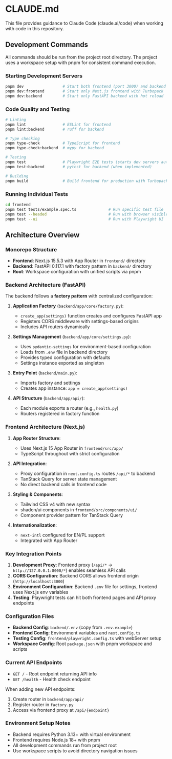 # CLAUDE.md

This file provides guidance to Claude Code (claude.ai/code) when working with code in this repository.

## Development Commands

All commands should be run from the project root directory. The project uses a workspace setup with pnpm for consistent command execution.

### Starting Development Servers
```bash
pnpm dev                 # Start both frontend (port 3000) and backend (port 8000) concurrently
pnpm dev:frontend        # Start only Next.js frontend with Turbopack
pnpm dev:backend         # Start only FastAPI backend with hot reload
```

### Code Quality and Testing
```bash
# Linting
pnpm lint                # ESLint for frontend
pnpm lint:backend        # ruff for backend

# Type checking
pnpm type-check          # TypeScript for frontend
pnpm type-check:backend  # mypy for backend

# Testing
pnpm test                # Playwright E2E tests (starts dev servers automatically)
pnpm test:backend        # pytest for backend (when implemented)

# Building
pnpm build               # Build frontend for production with Turbopack
```

### Running Individual Tests
```bash
cd frontend
pnpm test tests/example.spec.ts              # Run specific test file
pnpm test --headed                           # Run with browser visible
pnpm test --ui                               # Run with Playwright UI
```

## Architecture Overview

### Monorepo Structure
- **Frontend**: Next.js 15.5.3 with App Router in `frontend/` directory
- **Backend**: FastAPI 0.117.1 with factory pattern in `backend/` directory
- **Root**: Workspace configuration with unified scripts via pnpm

### Backend Architecture (FastAPI)

The backend follows a **factory pattern** with centralized configuration:

1. **Application Factory** (`backend/app/core/factory.py`):
   - `create_app(settings)` function creates and configures FastAPI app
   - Registers CORS middleware with settings-based origins
   - Includes API routers dynamically

2. **Settings Management** (`backend/app/core/settings.py`):
   - Uses `pydantic-settings` for environment-based configuration
   - Loads from `.env` file in backend directory
   - Provides typed configuration with defaults
   - Settings instance exported as singleton

3. **Entry Point** (`backend/main.py`):
   - Imports factory and settings
   - Creates app instance: `app = create_app(settings)`

4. **API Structure** (`backend/app/api/`):
   - Each module exports a router (e.g., `health.py`)
   - Routers registered in factory function

### Frontend Architecture (Next.js)

1. **App Router Structure**:
   - Uses Next.js 15 App Router in `frontend/src/app/`
   - TypeScript throughout with strict configuration

2. **API Integration**:
   - Proxy configuration in `next.config.ts` routes `/api/*` to backend
   - TanStack Query for server state management
   - No direct backend calls in frontend code

3. **Styling & Components**:
   - Tailwind CSS v4 with new syntax
   - shadcn/ui components in `frontend/src/components/ui/`
   - Component provider pattern for TanStack Query

4. **Internationalization**:
   - `next-intl` configured for EN/PL support
   - Integrated with App Router

### Key Integration Points

1. **Development Proxy**: Frontend proxy (`/api/*` → `http://127.0.0.1:8000/*`) enables seamless API calls
2. **CORS Configuration**: Backend CORS allows frontend origin (`http://localhost:3000`)
3. **Environment Configuration**: Backend `.env` file for settings, frontend uses Next.js env variables
4. **Testing**: Playwright tests can hit both frontend pages and API proxy endpoints

### Configuration Files

- **Backend Config**: `backend/.env` (copy from `.env.example`)
- **Frontend Config**: Environment variables and `next.config.ts`
- **Testing Config**: `frontend/playwright.config.ts` with webServer setup
- **Workspace Config**: Root `package.json` with pnpm workspace and scripts

### Current API Endpoints

- `GET /` - Root endpoint returning API info
- `GET /health` - Health check endpoint

When adding new API endpoints:
1. Create router in `backend/app/api/`
2. Register router in `factory.py`
3. Access via frontend proxy at `/api/{endpoint}`

### Environment Setup Notes

- Backend requires Python 3.13+ with virtual environment
- Frontend requires Node.js 18+ with pnpm
- All development commands run from project root
- Use workspace scripts to avoid directory navigation issues